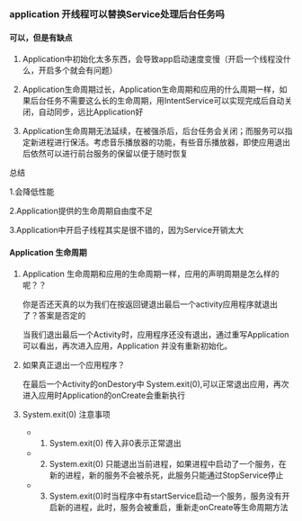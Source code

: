### application 开线程可以替换Service处理后台任务吗


#### 可以，但是有缺点


1. Application中初始化太多东西，会导致app启动速度变慢（开启一个线程没什么，开启多个就会有问题）

2. Application生命周期过长，Application生命周期和应用的什么周期一样，如果后台任务不需要这么长的生命周期，用IntentService可以实现完成后自动关闭，自动同步，远比Application好

3. Application生命周期无法延续，在被强杀后，后台任务会关闭；而服务可以指定新进程进行保活。考虑音乐播放器的功能，有些音乐播放器，即使应用退出后依然可以进行前台服务的保留以便于随时恢复

总结

1.会降低性能

2.Application提供的生命周期自由度不足

3.Application中开启子线程其实是很不错的，因为Service开销太大

#### Application 生命周期

1. Application 生命周期和应用的生命周期一样，应用的声明周期是怎么样的呢？？

   你是否还天真的以为我们在按返回键退出最后一个activity应用程序就退出了？答案是否定的
   
   当我们退出最后一个Activity时，应用程序还没有退出，通过重写Application可以看出，再次进入应用，Application 并没有重新初始化。
   
2. 如果真正退出一个应用程序？

   在最后一个Activity的onDestory中 System.exit(0),可以正常退出应用，再次进入应用时Application的onCreate会重新执行
   
3. System.exit(0) 注意事项

   - 1. System.exit(0) 传入非0表示正常退出
   
   - 2. System.exit(0) 只能退出当前进程，如果进程中启动了一个服务，在新的进程，新的服务不会被杀死，此服务只能通过StopService停止
   
   - 3. System.exit(0)时当程序中有startService启动一个服务，服务没有开启新的进程，此时，服务会被重启，重新走onCreate等生命周期方法
   
 

